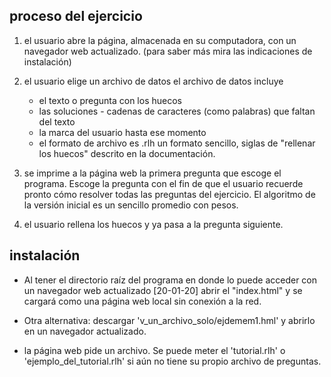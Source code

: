 ## proceso del ejercicio

1. el usuario abre la página, almacenada en su computadora,
   con un navegador web actualizado. (para saber
   más mira las indicaciones de instalación)

2. el usuario elige un archivo de datos
   el archivo de datos incluye
    - el texto o pregunta con los huecos
    - las soluciones - cadenas de caracteres
      (como palabras) que faltan del texto
    - la marca del usuario hasta ese momento
    - el formato de archivo es .rlh un formato
      sencillo, siglas de "rellenar los huecos" descrito
      en la documentación.

3. se imprime a la página web la primera pregunta
   que escoge el programa. Escoge la pregunta
   con el fin de que el usuario recuerde pronto 
   cómo resolver todas las preguntas del ejercicio.
   El algoritmo de la versión inicial es un
   sencillo promedio con pesos.

4. el usuario rellena los huecos y ya pasa a la
   pregunta siguiente.

## instalación ##

- Al tener el directorio raíz del programa en
  donde lo puede acceder con un navegador web
  actualizado [20-01-20] abrir el "index.html"
  y se cargará como una página web local
  sin conexión a la red.

- Otra alternativa: descargar
  'v_un_archivo_solo/ejdemem1.hml' y abrirlo en un
  navegador actualizado.

- la página web pide un archivo. Se puede meter el
  'tutorial.rlh' o 'ejemplo_del_tutorial.rlh' si aún
  no tiene su propio archivo de preguntas.

